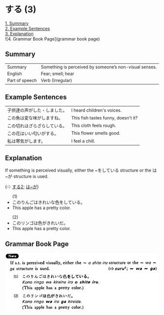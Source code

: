 # する (3)

[1. Summary](#summary)<br>
[2. Example Sentences](#example-sentences)<br>
[3. Explanation](#explanation)<br>
![4. Grammar Book Page](grammar book page)<br>


## Summary

<table><tr>   <td>Summary</td>   <td>Something is perceived by someone’s non-visual senses.</td></tr><tr>   <td>English</td>   <td>Fear; smell; hear</td></tr><tr>   <td>Part of speech</td>   <td>Verb (Irregular)</td></tr></table>

## Example Sentences

<table><tr>   <td>子供達の声がした・しました。</td>   <td>I heard children's voices.</td></tr><tr>   <td>この魚は変な味がしますね。</td>   <td>This fish tastes funny, doesn't it?</td></tr><tr>   <td>この切れはざらざらしている。</td>   <td>This cloth feels rough.</td></tr><tr>   <td>この花はいい匂いがする。</td>   <td>This flower smells good.</td></tr><tr>   <td>私は寒気がします。</td>   <td>I feel a chill.</td></tr></table>

## Explanation

<p>If something is perceived visually, either the ~を<span class="cloze">している</span> structure or the は~が structure is used.</p>   <p>(⇨ <a href="#㊦ する (2)">する2</a>; <a href="#㊦ は～が">は~が</a>)</p>  <ul>(1)  <li>このりんごはきれいな色を<span class="cloze">している</span>。</li> <li>This apple has a pretty color.</li> </ul>  <ul>(2)  <li>このリンゴは色がきれいだ。</li> <li>This apple has a pretty color.</li> </ul>

## Grammar Book Page

![](../img/Basicする3.png)

